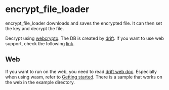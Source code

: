 # encrypt_file_loader

encrypt_file_loader downloads and saves the encrypted file. It can then set the key and decrypt the file.

Decrypt using [webcrypto](https://pub.dev/packages/webcrypto).
The DB is created by [drift](https://pub.dev/packages/drift). If you want to use web support, check the following [link](https://drift.simonbinder.eu/web/).

## Web

If you want to run on the web, you need to read [drift web doc](https://drift.simonbinder.eu/platforms/web/). Especially when using wasm, refer to [Getting started](https://drift.simonbinder.eu/platforms/web/#getting-started).
There is a sample that works on the web in the example directory.
